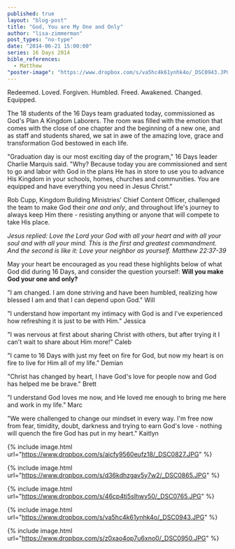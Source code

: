 ```yaml
---
published: true
layout: "blog-post"
title: "God, You are My One and Only"
author: "lisa-zimmerman"
post_types: "no-type"
date: "2014-06-21 15:00:00"
series: 16 Days 2014
bible_references: 
  - Matthew
"poster-image": "https://www.dropbox.com/s/va5hc4k61ynhk4o/_DSC0943.JPG"
---
```


Redeemed.  Loved.  Forgiven.  Humbled.  Freed.  Awakened.  Changed.  Equipped.
 
The 18 students of the 16 Days team graduated today, commissioned as God's Plan A Kingdom Laborers.  The room was filled with the emotion that comes with the close of one chapter and the beginning of a new one, and as staff and students shared, we sat in awe of the amazing love, grace and transformation God bestowed in each life.
 
"Graduation day is our most exciting day of the program," 16 Days leader Charlie Marquis said.  "Why?  Because today you are commissioned and sent to go and labor with God in the plans He has in store to use you to advance His Kingdom in your schools, homes, churches and communities.  You are equipped and have everything you need in Jesus Christ."   
 
Rob Cupp, Kingdom Building Ministries' Chief Content Officer, challenged the team to make God their *one and only*, and throughout life's journey to always keep Him there - resisting anything or anyone that will compete to take His place.
 
*Jesus replied: Love the Lord your God with all your heart and with all your soul and with all your mind. This is the first and greatest commandment. And the second is like it: Love your neighbor as yourself. Matthew 22:37-39*
 
May your heart be encouraged as you read these highlights below of what God did during 16 Days, and consider the question yourself: **Will you make God your one and only?**
 
"I am changed.  I am done striving and have been humbled, realizing how blessed I am and that I can depend upon God."  Will
 
"I understand how important my intimacy with God is and I've experienced how refreshing it is just to be with Him."  Jessica
 
"I was nervous at first about sharing Christ with others, but after trying it I can't wait to share about Him more!" Caleb
 
"I came to 16 Days with just my feet on fire for God, but now my heart is on fire to live for Him all of my life."  Demian
 
"Christ has changed by heart, I have God's love for people now and God has helped me be brave."  Brett
 
"I understand God loves me now, and He loved me enough to bring me here and work in my life."  Marc
 
"We were challenged to change our mindset in every way.  I'm free now from fear, timidity, doubt, darkness and trying to earn God's love - nothing will quench the fire God has put in my heart."  Kaitlyn
 
{% include image.html url="https://www.dropbox.com/s/aicfy9560eufz18/_DSC0827.JPG" %}
 
{% include image.html url="https://www.dropbox.com/s/d36kdhzgav5y7w2/_DSC0865.JPG" %}
 
{% include image.html url="https://www.dropbox.com/s/46cp4ti5slhwv50/_DSC0765.JPG" %}
 
{% include image.html url="https://www.dropbox.com/s/va5hc4k61ynhk4o/_DSC0943.JPG" %}
 
{% include image.html url="https://www.dropbox.com/s/z0xao4op7u6xno0/_DSC0950.JPG" %}